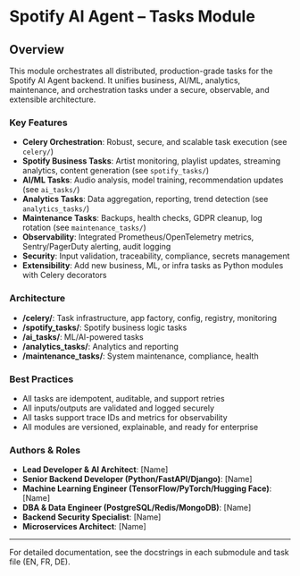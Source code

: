 # Spotify AI Agent – Tasks Module

## Overview
This module orchestrates all distributed, production-grade tasks for the Spotify AI Agent backend. It unifies business, AI/ML, analytics, maintenance, and orchestration tasks under a secure, observable, and extensible architecture.

### Key Features
- **Celery Orchestration**: Robust, secure, and scalable task execution (see `celery/`)
- **Spotify Business Tasks**: Artist monitoring, playlist updates, streaming analytics, content generation (see `spotify_tasks/`)
- **AI/ML Tasks**: Audio analysis, model training, recommendation updates (see `ai_tasks/`)
- **Analytics Tasks**: Data aggregation, reporting, trend detection (see `analytics_tasks/`)
- **Maintenance Tasks**: Backups, health checks, GDPR cleanup, log rotation (see `maintenance_tasks/`)
- **Observability**: Integrated Prometheus/OpenTelemetry metrics, Sentry/PagerDuty alerting, audit logging
- **Security**: Input validation, traceability, compliance, secrets management
- **Extensibility**: Add new business, ML, or infra tasks as Python modules with Celery decorators

### Architecture
- **/celery/**: Task infrastructure, app factory, config, registry, monitoring
- **/spotify_tasks/**: Spotify business logic tasks
- **/ai_tasks/**: ML/AI-powered tasks
- **/analytics_tasks/**: Analytics and reporting
- **/maintenance_tasks/**: System maintenance, compliance, health

### Best Practices
- All tasks are idempotent, auditable, and support retries
- All inputs/outputs are validated and logged securely
- All tasks support trace IDs and metrics for observability
- All modules are versioned, explainable, and ready for enterprise

### Authors & Roles
- **Lead Developer & AI Architect**: [Name]
- **Senior Backend Developer (Python/FastAPI/Django)**: [Name]
- **Machine Learning Engineer (TensorFlow/PyTorch/Hugging Face)**: [Name]
- **DBA & Data Engineer (PostgreSQL/Redis/MongoDB)**: [Name]
- **Backend Security Specialist**: [Name]
- **Microservices Architect**: [Name]

---
For detailed documentation, see the docstrings in each submodule and task file (EN, FR, DE).

